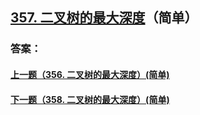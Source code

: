 ## [357. 二叉树的最大深度](https://leetcode-cn.com/problems/merge-two-sorted-lists/)（简单）





### 答案：



#### [上一题（356. 二叉树的最大深度）(简单)](https://github.com/sdwwld/leetCode/blob/master/src/main/java/com/wld/java/leetcode/leetCode0356.md)

#### [下一题（358. 二叉树的最大深度）(简单)](https://github.com/sdwwld/leetCode/blob/master/src/main/java/com/wld/java/leetcode/leetCode0358.md)